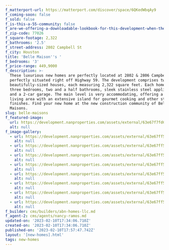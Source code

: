 ```yaml
---
f_matterport-url: https://matterport.com/discover/space/6QKedWbqAy9
f_coming-soon: false
f_sold: false
f_is-this-a-55-community: false
f_are-we-offering-a-downloadable-lookbook-for-this-development-when-they-submit-their-contact-info: false
f_zip-code: 77026
f_square-footage: 2,322
f_bathrooms: '2.5'
f_street-address: 2802 Campbell St
f_city: Houston
title: 'Belle Maison''s '
f_bedrooms: '3'
f_price-range: 449,9000
f_description: >-
  These luxurious new homes are perfectly located at 2802 & 2806 Campbell St,
  perfectly situated right off Highway 59. The development comprises two
  beautifully-sized houses, each measuring 2,322 square feet. Each home boasts
  three bedrooms, two and a half bathrooms, sleek stainless steel appliances,
  and a 2-car garage. The main level is very accommodating, offering a chic open
  living area with an extensive island for gourmet cooking and other stylish
  finishes. Find your new home at the new construction community of Belle
  Maisons. 
slug: belle-maisons
f_featured-image:
  url: https://development.nanproperties.com/assets/external/63e67f7fd6b5f8976f5f937c_front20view20campbell201201.jpg
  alt: null
f_image-gallery:
  - url: https://development.nanproperties.com/assets/external/63e67ff531661a6c31dc09ce_jensen20280220img2003_1_1.jpg
    alt: null
  - url: https://development.nanproperties.com/assets/external/63e67ff5a095c384dbdc315f_jensen20280220img2006_1_1.jpg
    alt: null
  - url: https://development.nanproperties.com/assets/external/63e67ff59c17a60f1b01a144_jensen20280220img2007_1_1.jpg
    alt: null
  - url: https://development.nanproperties.com/assets/external/63e67ff5aeba7475dffa879d_jensen20280220img2013_1_1.jpg
    alt: null
  - url: https://development.nanproperties.com/assets/external/63e67ff55a17ce0cc0a66e54_jensen20280220img2014_1_1.jpg
    alt: null
  - url: https://development.nanproperties.com/assets/external/63e67ff55a17ce4daea66dfc_jensen20280220img2015_1_1.jpg
    alt: null
  - url: https://development.nanproperties.com/assets/external/63e67ff5aeba748b2afa879c_jensen20280220img2018_1_1.jpg
    alt: null
  - url: https://development.nanproperties.com/assets/external/63e67ff52142d89aa817f66e_jensen20280220img2019_1_1.jpg
    alt: null
f_builder: cms/builders/abn-homes-llc.md
f_agent-2: cms/agents/nancy-ramos.md
updated-on: '2023-02-10T17:34:06.710Z'
created-on: '2023-02-10T17:34:06.710Z'
published-on: '2023-02-10T17:57:47.742Z'
layout: '[new-homes].html'
tags: new-homes
---
```



